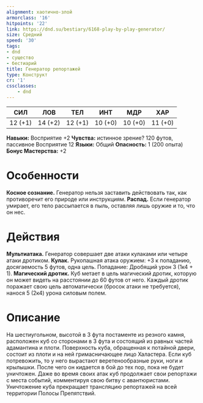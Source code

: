 ```yaml
---
alignment: хаотично-злой
armorclass: '16'
hitpoints: '22'
link: https://dnd.su/bestiary/6168-play-by-play-generator/
size: Средний
speed: '30'
tags:
- dnd
- существо
- бестиарий
title: Генератор репортажей
type: Конструкт
cr: '1'
cssclasses:
    - dnd
---
```



| СИЛ | ЛОВ | ТЕЛ | ИНТ | МДР | ХАР |
|---|---|---|---|---|---|
| 12 (+1) | 14 (+2) | 12 (+1) | 10 (+0) | 10 (+0) | 11 (+0) |
**Навыки:** Восприятие +2
**Чувства:** истинное зрение? 120 футов, пассивное Восприятие 12
**Языки:** Общий
**Опасность:** 1 (200 опыта)
**Бонус Мастерства:** +2


# Особенности
**Косное сознание.** Генератор нельзя заставить действовать так, как противоречит его природе или инструкциям.
**Распад.** Если генератор умирает, его тело рассыпается в пыль, оставляя лишь оружие и то, что он нес.


# Действия
**Мультиатака.** Генератор совершает две атаки кулаками или четыре атаки дротиком.
**Кулак.** Рукопашная атака оружием: +3 к попаданию, досягаемость 5 футов, одна цель. Попадание: Дробящий урон 3 (1к4 + 1).
**Магический дротик.** Куб метает в цель магический дротик, которую он может видеть на расстоянии до 60 футов от него. Каждый дротик поражает свою цель автоматически (бросок атаки не требуется), нанося 5 (2к4) урона силовым полем.


# Описание
На шестиугольном, высотой в 3 фута постаменте из резного камня, расположен куб со сторонами в 3 фута и состоящий из равных частей адамантина и плоти. Поверхность куба, обращенная к потайной двери, состоит из плоти и на ней гримасничающее лицо Халастера. Если куб потревожить, то у него вырастают веретенообразные руки, ноги и крылышки. После чего он кидается в бой до тех пор, пока не будет уничтожен. Даже во время своих атак куб продолжает свои репортажи с места событий, комментируя свою битву с авантюристами. Уничтожение куба прекращает трансляцию репортажей на всей территории Полосы Препятствий.